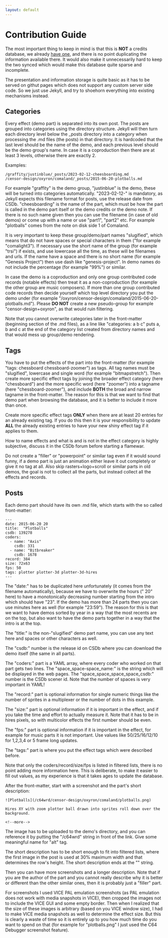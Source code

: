 ```yaml
---
layout: default
---
```

# Contribution Guide

The most important thing to keep in mind is that this is **NOT** a credits database, we already [have one](https://csdb.dk), and there is no point duplicating the information available there. It would also make it unnecessarily hard to keep the two synced which would make this database quite sparse and incomplete.

The presentation and information storage is quite basic as it has to be served on githut pages which does not support any custom server side code. So we just use Jekyll, and try to shoehorn everything into existing mechanisms instead.

## Categories

Every effect (demo part) is separated into its own post. The posts are grouped into categories using the directory structure. Jekyll will then turn each directory level below the _posts directory into a category when processing the .md files (the posts) in that directory. It is hardcoded that the last level should be the name of the demo, and each previous level should be the demo group's name. In case it is a coproduction then there are at least 3 levels, otherwise there are exactly 2.

Examples:
```
/graffity/justinblue/_posts/2023-02-12-cheesboarding.md
/censor-design/oxyron/comaland/_posts/2015-06-20-plotballs.md
```
For example "graffity" is the demo group, "justinblue" is the demo, these will be turned into categories automatically. "2023-02-12-" is mandatory, as Jekyll expects this filename format for posts, use the release date from CSDb. "cheesboarding" is the name of the part, which must be how the part is called in the demo part itself or the demo credits or the demo note. If there is no such name given then you can use the filename (in case of old demos) or come up with a name or use "part1", "part2" etc. For example "plotballs" comes from the note on disk side 1 of Comaland.

It is very important to keep these group/demo/part names "slugified", which means that do not have spaces or special characters in them ("for example "comalight3"). If necessary use the short name of the group (for example "trsi") if exists, and use lowercase all the time, as these will be filenames and urls. If the name have a space and there is no short name (for example "Genesis Project") then use dash like "genesis-project". In demo names do not include the percentage (for example "99%") or similar.

In case the demo is a coproduction and only one group contributed code records (notable effects) then treat it as a non-coproduction (for example the other group are music composers). If more than one group contributed code records then decide yourself which top level directory you put the demo under (for example "/oxyron/censor-design/comaland/2015-06-20-plotballs.md"). Please **DO NOT** create a new pseudo-group for example "censor-design+oxyron", as that would ruin filtering.

Note that you cannot overwrite categories later in the front-matter (beginning section of the .md files), as a line like "categories: a b c" puts a, b and c at the end of the category list created from directory names and that would mess up group/demo rendering.

## Tags

You have to put the effects of the part into the front-matter (for example "tags: chessboard chessboard-zoomer") as tags. All tag names must be "slugified", lowercase and single word (for example "bitmapstretch"). Then create more specific effect tags by joining the broader effect category (here "chessboard") and the more specific word (here "zoomer") into a tagname (here "chessboard-zoomer"), and include **BOTH** the broad and narrow tagname in the front-matter. The reason for this is that we want to find that demo part when browsing the database, and it is better to include it more than once.

Create more specific effect tags **ONLY** when there are at least 20 entries for an already existing tag. If you do this then it is your responsibility to update **ALL** the already existing entries to have your new shiny effect tag if it applies to them.

How to name effects and what is and is not in the effect category is highly subjective, discuss it in the CSDb forum before starting a flamewar.

Do not create a "filler" or "powerpoint" or similar tag even if it would sound funny, if a demo part is just an animation either leave it out completely or give it no tag at all. Also skip rasters+logo+scroll or similar parts in old demos, the goal is not to collect all the parts, but instead collect all the effects and records.

## Posts

Each demo part should have its own .md file, which starts with the so called front-matter:
```
---
date: 2015-06-20 20
title:  "Plotballs"
csdb: 139278
coders:
  - name: "Axis"
    csdb: 331
  - name: "Bitbreaker"
    csdb: 1678
record: 384
size: 72x63
fps: 50
tags: plotter plotter-3d plotter-3d-hires
---
```
The "date:" has to be duplicated here unfortunately (it comes from the filename automatically), because we have to overwrite the hours (" 20" here) to have a monotonically decreasing number starting from the intro which should have "23". If the demo has more than 24 parts then you can use minutes here as well (for example "23:59"). The reason for this is that we want to have demos sorted by year in a way that the most recents are on the top, but also want to have the demo parts together in a way that the intro is at the top.

The "title:" is the non-"slugified" demo part name, you can use any text here and spaces or other characters as well.

The "csdb:" number is the release id on CSDb where you can download the demo itself (the same in all parts).

The "coders:" part is a YAML array, where every coder who worked on that part gets two lines. The "space_space-space_name:" is the string which will be displayed in the web pages. The "space_space_space_space_csdb:" number is the CSDb scener id. Note that the number of spaces is very important in YAML!

The "record:" part is optional information for single numeric things like the number of sprites in a multiplexer or the number of dots in this example.

The "size:" part is optional information if it is important in the effect, and if you take the time and effort to actually measure it. Note that it has to be in hires pixels, so with multicolor effects the first number should be even.

The "fps:" part is optional information if it is important in the effect, for example for music parts it is not important. Use values like 50/25/16/12/10 for 1,2,3,4 or 5 frame long updates.

The "tags:" part is where you put the effect tags which were described before.

Note that only the coders/record/size/fps is listed in filtered lists, there is no point adding more information here. This is deliberate, to make it easier to fill out values, as my experience is that it takes ages to update the database.

After the front-matter, start with a screenshot and the part's short description:
```
![Plotballs](/c64wrd/censor-design/oxyron/comaland/plotballs.png)

Hires XY with zoom plotter ball drawn into sprites roll down over the background.

<!--more-->
```
The image has to be uploaded to the demo's directory, and you can reference it by putting the "/c64wrd" string in front of the link. Give some meaningful name for "alt" tag.

The short description has to be short enough to fit into filtered lists, where the first image in the post is used at 30% maximum width and that determines the row's height. The short description ends at the "<!--more-->" string.

Then you can have more screenshots and a longer description. Note that if you are the author of the part and you cannot really describe why it is better or different than the other similar ones, then it is probably just a "filler" part.

For screenshots I used VICE PAL emulation screenshots (as PAL emulation does not work with media snapshots in VICE), then cropped the images not to include the VICE GUI and some empty border. Then when I realized that the size of these images is arbitrary (based on you VICE window size), I had to make VICE media snapshots as well to determine the effect size. But this is clearly a waste of time so it is entirely up to you how much time do you want to spend on that (for example for "plotballs.png" I just used the C64 Debugger screenshot feature).
